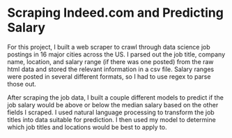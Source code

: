 # Scraping Indeed.com and Predicting Salary

For this project, I built a web scraper to crawl through data science job postings in 16 major cities across the US. I parsed out the job title, company name, location, and salary range (if there was one posted) from the raw html data and stored the relevant information in a csv file. Salary ranges were posted in several different formats, so I had to use regex to parse those out.

After scraping the job data, I built a couple different models to predict if the job salary would be above or below the median salary based on the other fields I scraped. I used natural language processing to transform the job titles into data suitable for prediction. I then used my model to determine which job titles and locations would be best to apply to.
